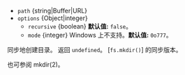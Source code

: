 <!-- YAML
added: v0.1.21
changes:
  - version: v10.12.0
    pr-url: https://github.com/nodejs/node/pull/21875
    description: The second argument can now be an `options` object with
                 `recursive` and `mode` properties.
  - version: v7.6.0
    pr-url: https://github.com/nodejs/node/pull/10739
    description: The `path` parameter can be a WHATWG `URL` object using `file:`
                 protocol. Support is currently still *experimental*.
-->

* `path` {string|Buffer|URL}
* `options` {Object|integer}
  * `recursive` {boolean} **默认值:** `false`。
  * `mode` {integer} Windows 上不支持。**默认值:** `0o777`。

同步地创建目录。
返回 `undefined`。
[`fs.mkdir()`] 的同步版本。

也可参阅 mkdir(2)。

